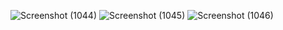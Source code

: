 ![Screenshot (1044)](https://github.com/Elaf24/Web-Assignment-Product-Management-/assets/110555263/7bb7fb27-cfe0-40df-a65f-048446465d23)
![Screenshot (1045)](https://github.com/Elaf24/Web-Assignment-Product-Management-/assets/110555263/012e32c9-c136-4a21-9083-a0eef4c817e4)
![Screenshot (1046)](https://github.com/Elaf24/Web-Assignment-Product-Management-/assets/110555263/ee0530f6-5d24-4cea-b2d4-fe789a546c98)


